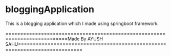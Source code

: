 # bloggingApplication

This is a blogging application which I made using springboot framework.


===========================================================================Made By AYUSH SAHU============================================================================
